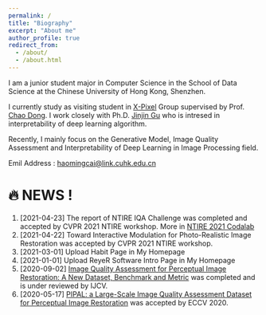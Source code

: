 ```yaml
---
permalink: /
title: "Biography"
excerpt: "About me"
author_profile: true
redirect_from: 
  - /about/
  - /about.html
---
```


I am a junior student major in Computer Science in the School of Data Science at the Chinese University of Hong Kong, Shenzhen.

I currently study as visiting student in [X-Pixel](https://xpixel.group/people.html) Group supervised by Prof. [Chao Dong](https://scholar.google.com/citations?hl=zh-CN&user=OSDCB0UAAAAJ). I work closely with Ph.D. [Jinjin Gu](https://scholar.google.com/citations?user=uMQ-G-QAAAAJ&hl=eng) who is intresed in interpretability of deep learning algorithm.

Recently, I mainly focus on the Generative Model, Image Quality Assessment and Interpretability of Deep Learning in Image Processing field.

Emil Address : haomingcai@link.cuhk.edu.cn

🔥  NEWS !
======
1. [2021-04-23] The report of NTIRE IQA Challenge was completed and accepted by CVPR 2021 NTIRE workshop. More in [NTIRE 2021 Codalab](https://data.vision.ee.ethz.ch/cvl/ntire21/)
1. [2021-04-22] Toward Interactive Modulation for Photo-Realistic Image Restoration was accepted by CVPR 2021 NTIRE workshop.
1. [2021-03-01] Upload Habit Page in My Homepage
1. [2021-01-01] Upload ReyeR Software Intro Page in My Homepage
1. [2020-09-02] [Image Quality Assessment for Perceptual Image Restoration: A New Dataset, Benchmark and Metric](https://arxiv.org/abs/2011.15002) was completed and is under reviewed by IJCV.
1. [2020-05-17] [PIPAL: a Large-Scale Image Quality Assessment Dataset for Perceptual Image Restoration](https://link.springer.com/chapter/10.1007/978-3-030-58621-8_37) was accepted by ECCV 2020.
